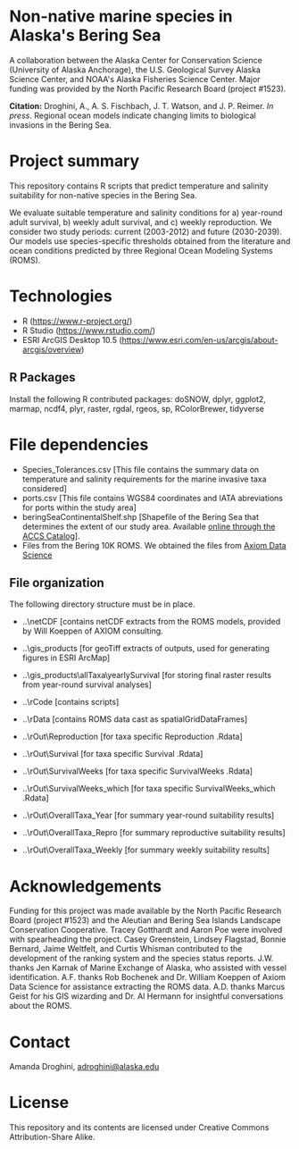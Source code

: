 # Non-native marine species in Alaska's Bering Sea
A collaboration between the Alaska Center for Conservation Science (University of Alaska Anchorage), the U.S. Geological Survey Alaska Science Center, and NOAA's Alaska Fisheries Science Center. Major funding was provided by the North Pacific Research Board (project #1523).

**Citation:** Droghini, A., A. S. Fischbach, J. T. Watson, and J. P. Reimer. *In press*. Regional ocean models indicate changing limits to biological invasions in the Bering Sea. 

# Project summary
This repository contains R scripts that predict temperature and salinity suitability for non-native species in the Bering Sea.

We evaluate suitable temperature and salinity conditions for a) year-round adult survival, b) weekly adult survival, and c) weekly reproduction. We consider two study periods: current (2003-2012) and future (2030-2039). Our models use species-specific thresholds obtained from the literature and ocean conditions predicted by three Regional Ocean Modeling Systems (ROMS).

# Technologies
- R (https://www.r-project.org/)
- R Studio (https://www.rstudio.com/)
- ESRI ArcGIS Desktop 10.5 (https://www.esri.com/en-us/arcgis/about-arcgis/overview)

## R Packages
Install the following R contributed packages: doSNOW, dplyr, ggplot2, marmap, ncdf4, plyr, raster, rgdal, rgeos, sp, RColorBrewer, tidyverse

# File dependencies
* Species_Tolerances.csv [This file contains the summary data on temperature and salinity requirements for the marine invasive taxa considered]
* ports.csv [This file contains WGS84 coordinates and IATA abreviations for ports within the study area]
* beringSeaContinentalShelf.shp [Shapefile of the Bering Sea that determines the extent of our study area. Available [online through the ACCS Catalog](https://accscatalog.uaa.alaska.edu/dataset/resource/ab3f41f1-7dc6-4905-b307-ec99b430ec12)].
* Files from the Bering 10K ROMS. We obtained the files from [Axiom Data Science](https://www.axiomdatascience.com/contact/)

## File organization
The following directory structure must be in place.
* ..\netCDF [contains netCDF extracts from the ROMS models, provided by Will Koeppen of AXIOM consulting.
* ..\gis_products [for geoTiff extracts of outputs, used for generating figures in ESRI ArcMap]
* ..\gis_products\allTaxa\yearlySurvival [for storing final raster results from year-round survival analyses]
* ..\rCode [contains scripts]
* ..\rData [contains ROMS data cast as spatialGridDataFrames]

* ..\rOut\Reproduction [for taxa specific Reproduction .Rdata]
* ..\rOut\Survival [for taxa specific Survival .Rdata]
* ..\rOut\SurvivalWeeks [for taxa specific SurvivalWeeks .Rdata]
* ..\rOut\SurvivalWeeks_which [for taxa specific SurvivalWeeks_which .Rdata]
* ..\rOut\OverallTaxa_Year [for summary year-round suitability results]
* ..\rOut\OverallTaxa_Repro [for summary reproductive suitability results]
* ..\rOut\OverallTaxa_Weekly [for summary weekly suitability results]

# Acknowledgements
Funding for this project was made available by the North Pacific Research Board (project #1523) and the Aleutian and Bering Sea Islands Landscape Conservation Cooperative. Tracey Gotthardt and Aaron Poe were involved with spearheading the project. Casey Greenstein, Lindsey Flagstad, Bonnie Bernard, Jaime Weltfelt, and Curtis Whisman contributed to the development of the ranking system and the species status reports. J.W. thanks Jen Karnak of Marine Exchange of Alaska, who assisted with vessel identification. A.F. thanks Rob Bochenek and Dr. William Koeppen of Axiom Data Science for assistance extracting the ROMS data. A.D. thanks Marcus Geist for his GIS wizarding and Dr. Al Hermann for insightful conversations about the ROMS.

# Contact
Amanda Droghini, adroghini@alaska.edu

# License
This repository and its contents are licensed under Creative Commons Attribution-Share Alike.